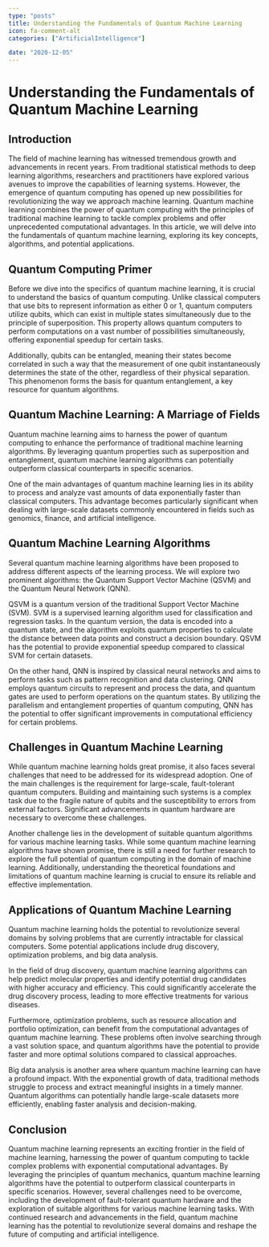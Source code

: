 ```yaml
---
type: "posts"
title: Understanding the Fundamentals of Quantum Machine Learning
icon: fa-comment-alt
categories: ["ArtificialIntelligence"]

date: "2020-12-05"
---
```




# Understanding the Fundamentals of Quantum Machine Learning

## Introduction

The field of machine learning has witnessed tremendous growth and advancements in recent years. From traditional statistical methods to deep learning algorithms, researchers and practitioners have explored various avenues to improve the capabilities of learning systems. However, the emergence of quantum computing has opened up new possibilities for revolutionizing the way we approach machine learning. Quantum machine learning combines the power of quantum computing with the principles of traditional machine learning to tackle complex problems and offer unprecedented computational advantages. In this article, we will delve into the fundamentals of quantum machine learning, exploring its key concepts, algorithms, and potential applications.

## Quantum Computing Primer

Before we dive into the specifics of quantum machine learning, it is crucial to understand the basics of quantum computing. Unlike classical computers that use bits to represent information as either 0 or 1, quantum computers utilize qubits, which can exist in multiple states simultaneously due to the principle of superposition. This property allows quantum computers to perform computations on a vast number of possibilities simultaneously, offering exponential speedup for certain tasks.

Additionally, qubits can be entangled, meaning their states become correlated in such a way that the measurement of one qubit instantaneously determines the state of the other, regardless of their physical separation. This phenomenon forms the basis for quantum entanglement, a key resource for quantum algorithms.

## Quantum Machine Learning: A Marriage of Fields

Quantum machine learning aims to harness the power of quantum computing to enhance the performance of traditional machine learning algorithms. By leveraging quantum properties such as superposition and entanglement, quantum machine learning algorithms can potentially outperform classical counterparts in specific scenarios.

One of the main advantages of quantum machine learning lies in its ability to process and analyze vast amounts of data exponentially faster than classical computers. This advantage becomes particularly significant when dealing with large-scale datasets commonly encountered in fields such as genomics, finance, and artificial intelligence.

## Quantum Machine Learning Algorithms

Several quantum machine learning algorithms have been proposed to address different aspects of the learning process. We will explore two prominent algorithms: the Quantum Support Vector Machine (QSVM) and the Quantum Neural Network (QNN).

QSVM is a quantum version of the traditional Support Vector Machine (SVM). SVM is a supervised learning algorithm used for classification and regression tasks. In the quantum version, the data is encoded into a quantum state, and the algorithm exploits quantum properties to calculate the distance between data points and construct a decision boundary. QSVM has the potential to provide exponential speedup compared to classical SVM for certain datasets.

On the other hand, QNN is inspired by classical neural networks and aims to perform tasks such as pattern recognition and data clustering. QNN employs quantum circuits to represent and process the data, and quantum gates are used to perform operations on the quantum states. By utilizing the parallelism and entanglement properties of quantum computing, QNN has the potential to offer significant improvements in computational efficiency for certain problems.

## Challenges in Quantum Machine Learning

While quantum machine learning holds great promise, it also faces several challenges that need to be addressed for its widespread adoption. One of the main challenges is the requirement for large-scale, fault-tolerant quantum computers. Building and maintaining such systems is a complex task due to the fragile nature of qubits and the susceptibility to errors from external factors. Significant advancements in quantum hardware are necessary to overcome these challenges.

Another challenge lies in the development of suitable quantum algorithms for various machine learning tasks. While some quantum machine learning algorithms have shown promise, there is still a need for further research to explore the full potential of quantum computing in the domain of machine learning. Additionally, understanding the theoretical foundations and limitations of quantum machine learning is crucial to ensure its reliable and effective implementation.

## Applications of Quantum Machine Learning

Quantum machine learning holds the potential to revolutionize several domains by solving problems that are currently intractable for classical computers. Some potential applications include drug discovery, optimization problems, and big data analysis.

In the field of drug discovery, quantum machine learning algorithms can help predict molecular properties and identify potential drug candidates with higher accuracy and efficiency. This could significantly accelerate the drug discovery process, leading to more effective treatments for various diseases.

Furthermore, optimization problems, such as resource allocation and portfolio optimization, can benefit from the computational advantages of quantum machine learning. These problems often involve searching through a vast solution space, and quantum algorithms have the potential to provide faster and more optimal solutions compared to classical approaches.

Big data analysis is another area where quantum machine learning can have a profound impact. With the exponential growth of data, traditional methods struggle to process and extract meaningful insights in a timely manner. Quantum algorithms can potentially handle large-scale datasets more efficiently, enabling faster analysis and decision-making.

## Conclusion

Quantum machine learning represents an exciting frontier in the field of machine learning, harnessing the power of quantum computing to tackle complex problems with exponential computational advantages. By leveraging the principles of quantum mechanics, quantum machine learning algorithms have the potential to outperform classical counterparts in specific scenarios. However, several challenges need to be overcome, including the development of fault-tolerant quantum hardware and the exploration of suitable algorithms for various machine learning tasks. With continued research and advancements in the field, quantum machine learning has the potential to revolutionize several domains and reshape the future of computing and artificial intelligence.